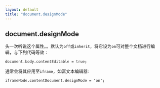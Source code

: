 ```yaml
---
layout: default
title: "document.designMode"
---
```


## document.designMode ##

头一次听说这个属性。。默认为`off`或`inherit`，将它设为`on`可对整个文档进行编辑，与下列代码等效：

    document.body.contentEditable = true;

通常会将其应用至`iframe`，如富文本编辑器:

    iframeNode.contentDocument.designMode = 'on';
